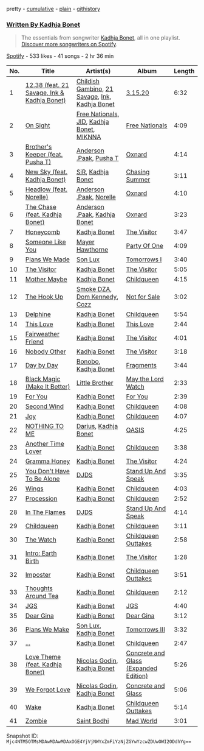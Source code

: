 pretty - [cumulative](/playlists/cumulative/37i9dQZF1EFFzE2VgSszpf.md) - [plain](/playlists/plain/37i9dQZF1EFFzE2VgSszpf) - [githistory](https://github.githistory.xyz/mackorone/spotify-playlist-archive/blob/main/playlists/plain/37i9dQZF1EFFzE2VgSszpf)

### [Written By Kadhja Bonet](https://open.spotify.com/playlist/37i9dQZF1EFFzE2VgSszpf)

> The essentials from songwriter <a href="https://artists.spotify.com/songwriter/2Qo1l3s9YqHwoM1udvQbsr">Kadhja Bonet</a>, all in one playlist\. <a href="spotify:genre:0JQ5DAqbMKFSCjnQr8QZ3O">Discover more songwriters on Spotify</a>.

[Spotify](https://open.spotify.com/user/spotify) - 533 likes - 41 songs - 2 hr 36 min

| No. | Title | Artist(s) | Album | Length |
|---|---|---|---|---|
| 1 | [12.38 \(feat\. 21 Savage, Ink & Kadhja Bonet\)](https://open.spotify.com/track/011ZwIM48eD8ee2UBpG8nK) | [Childish Gambino](https://open.spotify.com/artist/73sIBHcqh3Z3NyqHKZ7FOL), [21 Savage](https://open.spotify.com/artist/1URnnhqYAYcrqrcwql10ft), [Ink](https://open.spotify.com/artist/4ZhFCxPekpmV12n2xMeF2z), [Kadhja Bonet](https://open.spotify.com/artist/6sqZoZxe9BQwk7Zxh6STfF) | [3.15.20](https://open.spotify.com/album/600ClrWRsAr7jZ0qjaBLHz) | 6:32 |
| 2 | [On Sight](https://open.spotify.com/track/5WiShbQYrJnoG7mD961IKY) | [Free Nationals](https://open.spotify.com/artist/4596e2d3KmYzAeVenjCxfj), [JID](https://open.spotify.com/artist/6U3ybJ9UHNKEdsH7ktGBZ7), [Kadhja Bonet](https://open.spotify.com/artist/6sqZoZxe9BQwk7Zxh6STfF), [MIKNNA](https://open.spotify.com/artist/53htGvuREf9YT5LYk5HEvb) | [Free Nationals](https://open.spotify.com/album/53oqFs4q8sfqH6IPiyleEN) | 4:09 |
| 3 | [Brother's Keeper \(feat\. Pusha T\)](https://open.spotify.com/track/7GvKDZP30uHX0p8y3Kn6BM) | [Anderson .Paak](https://open.spotify.com/artist/3jK9MiCrA42lLAdMGUZpwa), [Pusha T](https://open.spotify.com/artist/0ONHkAv9pCAFxb0zJwDNTy) | [Oxnard](https://open.spotify.com/album/3rqqwtJE89WoWvMyPTvbZc) | 4:14 |
| 4 | [New Sky \(feat\. Kadhja Bonet\)](https://open.spotify.com/track/3J5fFQ0PxfKQU5putEvUoM) | [SiR](https://open.spotify.com/artist/3QTDHixorJelOLxoxcjqGx), [Kadhja Bonet](https://open.spotify.com/artist/6sqZoZxe9BQwk7Zxh6STfF) | [Chasing Summer](https://open.spotify.com/album/5zUDvKAyEKkrhYLWJJWGPQ) | 3:11 |
| 5 | [Headlow \(feat\. Norelle\)](https://open.spotify.com/track/0L38hbPRV0C4x6CH7WZe1W) | [Anderson .Paak](https://open.spotify.com/artist/3jK9MiCrA42lLAdMGUZpwa), [Norelle](https://open.spotify.com/artist/5B08rGb3FZKEEhNdsyQV8T) | [Oxnard](https://open.spotify.com/album/3rqqwtJE89WoWvMyPTvbZc) | 4:10 |
| 6 | [The Chase \(feat\. Kadhja Bonet\)](https://open.spotify.com/track/48Y9pNe30o273HGYKyMKj9) | [Anderson .Paak](https://open.spotify.com/artist/3jK9MiCrA42lLAdMGUZpwa), [Kadhja Bonet](https://open.spotify.com/artist/6sqZoZxe9BQwk7Zxh6STfF) | [Oxnard](https://open.spotify.com/album/3rqqwtJE89WoWvMyPTvbZc) | 3:23 |
| 7 | [Honeycomb](https://open.spotify.com/track/72Q94I0gbEuHDYwLxW1Tbg) | [Kadhja Bonet](https://open.spotify.com/artist/6sqZoZxe9BQwk7Zxh6STfF) | [The Visitor](https://open.spotify.com/album/4V9BgSnwEMP5yRnZE5flSP) | 3:47 |
| 8 | [Someone Like You](https://open.spotify.com/track/1rfmeLSq9SHLInp1fEsgbg) | [Mayer Hawthorne](https://open.spotify.com/artist/4d53BMrRlQkrQMz5d59f2O) | [Party Of One](https://open.spotify.com/album/7za7wEUn5JAq6yKC2SEbnj) | 4:09 |
| 9 | [Plans We Made](https://open.spotify.com/track/2SieYbWMvEVhiTSmBUALv0) | [Son Lux](https://open.spotify.com/artist/3kZdsaTYgaaolNxpnJ4iDe) | [Tomorrows I](https://open.spotify.com/album/49leS9Adpf8wPfT6fnu1Ix) | 3:40 |
| 10 | [The Visitor](https://open.spotify.com/track/6y0NaFU7hfgiWFNzRTl8dS) | [Kadhja Bonet](https://open.spotify.com/artist/6sqZoZxe9BQwk7Zxh6STfF) | [The Visitor](https://open.spotify.com/album/4V9BgSnwEMP5yRnZE5flSP) | 5:05 |
| 11 | [Mother Maybe](https://open.spotify.com/track/02JjaSuokjv0LRHjSvsdls) | [Kadhja Bonet](https://open.spotify.com/artist/6sqZoZxe9BQwk7Zxh6STfF) | [Childqueen](https://open.spotify.com/album/1rUI6iwxz81yEgS7POrqlO) | 4:15 |
| 12 | [The Hook Up](https://open.spotify.com/track/4FEuh8zuTv3IIO8BaCsQPc) | [Smoke DZA](https://open.spotify.com/artist/3kf0gOpxWtkyeMNJVDQPtd), [Dom Kennedy](https://open.spotify.com/artist/3s8alQfNnY0roAHaJh7Xxt), [Cozz](https://open.spotify.com/artist/5oFkj1qSlyBUmV5d6Edgtq) | [Not for Sale](https://open.spotify.com/album/2T0HxT77VAcbj0VHVdmUl0) | 3:02 |
| 13 | [Delphine](https://open.spotify.com/track/2ZCKfrVy8qg6Y48KyKkN94) | [Kadhja Bonet](https://open.spotify.com/artist/6sqZoZxe9BQwk7Zxh6STfF) | [Childqueen](https://open.spotify.com/album/1rUI6iwxz81yEgS7POrqlO) | 5:54 |
| 14 | [This Love](https://open.spotify.com/track/0UPy6jay9WQ2HSOiYq7nJy) | [Kadhja Bonet](https://open.spotify.com/artist/6sqZoZxe9BQwk7Zxh6STfF) | [This Love](https://open.spotify.com/album/1RTXynjOAFfVG00e1L1a1z) | 2:44 |
| 15 | [Fairweather Friend](https://open.spotify.com/track/3AI7nypBvF77O5kksonneA) | [Kadhja Bonet](https://open.spotify.com/artist/6sqZoZxe9BQwk7Zxh6STfF) | [The Visitor](https://open.spotify.com/album/4V9BgSnwEMP5yRnZE5flSP) | 4:01 |
| 16 | [Nobody Other](https://open.spotify.com/track/4Sqkfwcm0HsUMlmmmZYTim) | [Kadhja Bonet](https://open.spotify.com/artist/6sqZoZxe9BQwk7Zxh6STfF) | [The Visitor](https://open.spotify.com/album/4V9BgSnwEMP5yRnZE5flSP) | 3:18 |
| 17 | [Day by Day](https://open.spotify.com/track/7nnFdyYsVwFvUXB4heKZe4) | [Bonobo](https://open.spotify.com/artist/0cmWgDlu9CwTgxPhf403hb), [Kadhja Bonet](https://open.spotify.com/artist/6sqZoZxe9BQwk7Zxh6STfF) | [Fragments](https://open.spotify.com/album/4KjbNbnTnJ97kZgQkOHr6v) | 3:44 |
| 18 | [Black Magic \(Make It Better\)](https://open.spotify.com/track/19Dqy71XekURex0XMKvfR8) | [Little Brother](https://open.spotify.com/artist/0s9MrSopEoAn8JqwBipgdO) | [May the Lord Watch](https://open.spotify.com/album/5uyW47qYkSkjoh6WT6I89k) | 2:33 |
| 19 | [For You](https://open.spotify.com/track/1FF6Bb7hgRQWDEmn9iWQix) | [Kadhja Bonet](https://open.spotify.com/artist/6sqZoZxe9BQwk7Zxh6STfF) | [For You](https://open.spotify.com/album/0KcVrNao4EAsglSr9EZOLz) | 2:39 |
| 20 | [Second Wind](https://open.spotify.com/track/70j5IpLhG6klLJtTpYXUss) | [Kadhja Bonet](https://open.spotify.com/artist/6sqZoZxe9BQwk7Zxh6STfF) | [Childqueen](https://open.spotify.com/album/1rUI6iwxz81yEgS7POrqlO) | 4:08 |
| 21 | [Joy](https://open.spotify.com/track/5kK4NGiSPo3S2azAeStKF8) | [Kadhja Bonet](https://open.spotify.com/artist/6sqZoZxe9BQwk7Zxh6STfF) | [Childqueen](https://open.spotify.com/album/1rUI6iwxz81yEgS7POrqlO) | 4:07 |
| 22 | [NOTHING TO ME](https://open.spotify.com/track/06lMiszDlc039Ti5XRV590) | [Darius](https://open.spotify.com/artist/5vfEaoOBcK0Lzr07WN8KaK), [Kadhja Bonet](https://open.spotify.com/artist/6sqZoZxe9BQwk7Zxh6STfF) | [OASIS](https://open.spotify.com/album/6e74y0B8zXO3CEtVVFihd8) | 4:25 |
| 23 | [Another Time Lover](https://open.spotify.com/track/4nKdilQJL8BcWZXGJZzm7G) | [Kadhja Bonet](https://open.spotify.com/artist/6sqZoZxe9BQwk7Zxh6STfF) | [Childqueen](https://open.spotify.com/album/1rUI6iwxz81yEgS7POrqlO) | 3:38 |
| 24 | [Gramma Honey](https://open.spotify.com/track/5exkK5oQ55glpwY7T6BMGg) | [Kadhja Bonet](https://open.spotify.com/artist/6sqZoZxe9BQwk7Zxh6STfF) | [The Visitor](https://open.spotify.com/album/4V9BgSnwEMP5yRnZE5flSP) | 4:24 |
| 25 | [You Don't Have To Be Alone](https://open.spotify.com/track/4OLmzWtuaXy9vebMWUJ30v) | [DJDS](https://open.spotify.com/artist/0orEyXhG0KnPEDVgpctNJI) | [Stand Up And Speak](https://open.spotify.com/album/1yuarGUd1KbQPgd7jwsJox) | 3:35 |
| 26 | [Wings](https://open.spotify.com/track/3jNtJxFceUPsTTvASyY5OY) | [Kadhja Bonet](https://open.spotify.com/artist/6sqZoZxe9BQwk7Zxh6STfF) | [Childqueen](https://open.spotify.com/album/1rUI6iwxz81yEgS7POrqlO) | 4:03 |
| 27 | [Procession](https://open.spotify.com/track/2rrdr7O92fV48GgHDrzJ75) | [Kadhja Bonet](https://open.spotify.com/artist/6sqZoZxe9BQwk7Zxh6STfF) | [Childqueen](https://open.spotify.com/album/1rUI6iwxz81yEgS7POrqlO) | 2:52 |
| 28 | [In The Flames](https://open.spotify.com/track/4yOma8BbLk3wwkFgajopG9) | [DJDS](https://open.spotify.com/artist/0orEyXhG0KnPEDVgpctNJI) | [Stand Up And Speak](https://open.spotify.com/album/1yuarGUd1KbQPgd7jwsJox) | 4:14 |
| 29 | [Childqueen](https://open.spotify.com/track/10PqYtlUj6haotBAENNqqz) | [Kadhja Bonet](https://open.spotify.com/artist/6sqZoZxe9BQwk7Zxh6STfF) | [Childqueen](https://open.spotify.com/album/1rUI6iwxz81yEgS7POrqlO) | 3:11 |
| 30 | [The Watch](https://open.spotify.com/track/76WrBqSWbbQqQBP6sjUYc8) | [Kadhja Bonet](https://open.spotify.com/artist/6sqZoZxe9BQwk7Zxh6STfF) | [Childqueen Outtakes](https://open.spotify.com/album/5DBp30tDVgskvi4q1ykiGp) | 2:58 |
| 31 | [Intro: Earth Birth](https://open.spotify.com/track/4mSKRxdLpMKMzcsYnqFKxg) | [Kadhja Bonet](https://open.spotify.com/artist/6sqZoZxe9BQwk7Zxh6STfF) | [The Visitor](https://open.spotify.com/album/4V9BgSnwEMP5yRnZE5flSP) | 1:28 |
| 32 | [Imposter](https://open.spotify.com/track/5d16l8ZefLS7LKgL8VUwZw) | [Kadhja Bonet](https://open.spotify.com/artist/6sqZoZxe9BQwk7Zxh6STfF) | [Childqueen Outtakes](https://open.spotify.com/album/5DBp30tDVgskvi4q1ykiGp) | 3:51 |
| 33 | [Thoughts Around Tea](https://open.spotify.com/track/05It00he7qwMO89POQHvdQ) | [Kadhja Bonet](https://open.spotify.com/artist/6sqZoZxe9BQwk7Zxh6STfF) | [Childqueen](https://open.spotify.com/album/1rUI6iwxz81yEgS7POrqlO) | 2:12 |
| 34 | [JGS](https://open.spotify.com/track/0lYuxJG0W5ReSZ31j6Lnqv) | [Kadhja Bonet](https://open.spotify.com/artist/6sqZoZxe9BQwk7Zxh6STfF) | [JGS](https://open.spotify.com/album/09134EF46MKmsFGuFU4lZj) | 4:40 |
| 35 | [Dear Gina](https://open.spotify.com/track/3GoL5HaRpCMpVrJhP1akfh) | [Kadhja Bonet](https://open.spotify.com/artist/6sqZoZxe9BQwk7Zxh6STfF) | [Dear Gina](https://open.spotify.com/album/5eCcHgXBq66ckMzetu0VfJ) | 3:12 |
| 36 | [Plans We Make](https://open.spotify.com/track/2OAwDkzUvN3XSqWFoUj8dx) | [Son Lux](https://open.spotify.com/artist/3kZdsaTYgaaolNxpnJ4iDe), [Kadhja Bonet](https://open.spotify.com/artist/6sqZoZxe9BQwk7Zxh6STfF) | [Tomorrows III](https://open.spotify.com/album/759fWQ4pmDoPYMf1jMtrhw) | 3:32 |
| 37 | [...](https://open.spotify.com/track/4snebtF0xCyNuf3eQ1SBp8) | [Kadhja Bonet](https://open.spotify.com/artist/6sqZoZxe9BQwk7Zxh6STfF) | [Childqueen](https://open.spotify.com/album/1rUI6iwxz81yEgS7POrqlO) | 2:47 |
| 38 | [Love Theme \(feat\. Kadhja Bonet\)](https://open.spotify.com/track/42yyhfzkfJIjNHSy1deT0A) | [Nicolas Godin](https://open.spotify.com/artist/313G7P4CxkVyQGNFfxNOpC), [Kadhja Bonet](https://open.spotify.com/artist/6sqZoZxe9BQwk7Zxh6STfF) | [Concrete and Glass \(Expanded Edition\)](https://open.spotify.com/album/38L5GcyigNKgG0sfu0sJ9u) | 5:26 |
| 39 | [We Forgot Love](https://open.spotify.com/track/5eJsZTCed61pw1mY753QTZ) | [Nicolas Godin](https://open.spotify.com/artist/313G7P4CxkVyQGNFfxNOpC), [Kadhja Bonet](https://open.spotify.com/artist/6sqZoZxe9BQwk7Zxh6STfF) | [Concrete and Glass](https://open.spotify.com/album/3NOC4ce2g0iULPbC0hevQX) | 5:06 |
| 40 | [Wake](https://open.spotify.com/track/3YujvmwqVRN7JDZbEXiOji) | [Kadhja Bonet](https://open.spotify.com/artist/6sqZoZxe9BQwk7Zxh6STfF) | [Childqueen Outtakes](https://open.spotify.com/album/5DBp30tDVgskvi4q1ykiGp) | 5:14 |
| 41 | [Zombie](https://open.spotify.com/track/7LE0A2BjH23iXlBVXzBNuU) | [Saint Bodhi](https://open.spotify.com/artist/6X7nWsfLVq8lo1qePztyu5) | [Mad World](https://open.spotify.com/album/55xeus9CHAn0fy4Jo6Xs2v) | 3:01 |

Snapshot ID: `Mjc4NTM5OTMsMDAwMDAwMDAxOGE4YjVjNWYxZmFiYzNjZGYwYzcwZDUwOWI2ODdhYg==`
